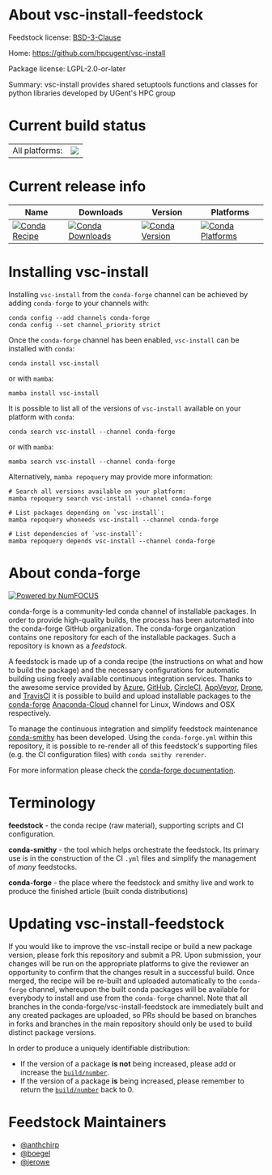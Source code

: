 About vsc-install-feedstock
===========================

Feedstock license: [BSD-3-Clause](https://github.com/conda-forge/vsc-install-feedstock/blob/main/LICENSE.txt)

Home: https://github.com/hpcugent/vsc-install

Package license: LGPL-2.0-or-later

Summary: vsc-install provides shared setuptools functions and classes for python libraries developed by UGent's HPC group

Current build status
====================


<table><tr><td>All platforms:</td>
    <td>
      <a href="https://dev.azure.com/conda-forge/feedstock-builds/_build/latest?definitionId=2128&branchName=main">
        <img src="https://dev.azure.com/conda-forge/feedstock-builds/_apis/build/status/vsc-install-feedstock?branchName=main">
      </a>
    </td>
  </tr>
</table>

Current release info
====================

| Name | Downloads | Version | Platforms |
| --- | --- | --- | --- |
| [![Conda Recipe](https://img.shields.io/badge/recipe-vsc--install-green.svg)](https://anaconda.org/conda-forge/vsc-install) | [![Conda Downloads](https://img.shields.io/conda/dn/conda-forge/vsc-install.svg)](https://anaconda.org/conda-forge/vsc-install) | [![Conda Version](https://img.shields.io/conda/vn/conda-forge/vsc-install.svg)](https://anaconda.org/conda-forge/vsc-install) | [![Conda Platforms](https://img.shields.io/conda/pn/conda-forge/vsc-install.svg)](https://anaconda.org/conda-forge/vsc-install) |

Installing vsc-install
======================

Installing `vsc-install` from the `conda-forge` channel can be achieved by adding `conda-forge` to your channels with:

```
conda config --add channels conda-forge
conda config --set channel_priority strict
```

Once the `conda-forge` channel has been enabled, `vsc-install` can be installed with `conda`:

```
conda install vsc-install
```

or with `mamba`:

```
mamba install vsc-install
```

It is possible to list all of the versions of `vsc-install` available on your platform with `conda`:

```
conda search vsc-install --channel conda-forge
```

or with `mamba`:

```
mamba search vsc-install --channel conda-forge
```

Alternatively, `mamba repoquery` may provide more information:

```
# Search all versions available on your platform:
mamba repoquery search vsc-install --channel conda-forge

# List packages depending on `vsc-install`:
mamba repoquery whoneeds vsc-install --channel conda-forge

# List dependencies of `vsc-install`:
mamba repoquery depends vsc-install --channel conda-forge
```


About conda-forge
=================

[![Powered by
NumFOCUS](https://img.shields.io/badge/powered%20by-NumFOCUS-orange.svg?style=flat&colorA=E1523D&colorB=007D8A)](https://numfocus.org)

conda-forge is a community-led conda channel of installable packages.
In order to provide high-quality builds, the process has been automated into the
conda-forge GitHub organization. The conda-forge organization contains one repository
for each of the installable packages. Such a repository is known as a *feedstock*.

A feedstock is made up of a conda recipe (the instructions on what and how to build
the package) and the necessary configurations for automatic building using freely
available continuous integration services. Thanks to the awesome service provided by
[Azure](https://azure.microsoft.com/en-us/services/devops/), [GitHub](https://github.com/),
[CircleCI](https://circleci.com/), [AppVeyor](https://www.appveyor.com/),
[Drone](https://cloud.drone.io/welcome), and [TravisCI](https://travis-ci.com/)
it is possible to build and upload installable packages to the
[conda-forge](https://anaconda.org/conda-forge) [Anaconda-Cloud](https://anaconda.org/)
channel for Linux, Windows and OSX respectively.

To manage the continuous integration and simplify feedstock maintenance
[conda-smithy](https://github.com/conda-forge/conda-smithy) has been developed.
Using the ``conda-forge.yml`` within this repository, it is possible to re-render all of
this feedstock's supporting files (e.g. the CI configuration files) with ``conda smithy rerender``.

For more information please check the [conda-forge documentation](https://conda-forge.org/docs/).

Terminology
===========

**feedstock** - the conda recipe (raw material), supporting scripts and CI configuration.

**conda-smithy** - the tool which helps orchestrate the feedstock.
                   Its primary use is in the construction of the CI ``.yml`` files
                   and simplify the management of *many* feedstocks.

**conda-forge** - the place where the feedstock and smithy live and work to
                  produce the finished article (built conda distributions)


Updating vsc-install-feedstock
==============================

If you would like to improve the vsc-install recipe or build a new
package version, please fork this repository and submit a PR. Upon submission,
your changes will be run on the appropriate platforms to give the reviewer an
opportunity to confirm that the changes result in a successful build. Once
merged, the recipe will be re-built and uploaded automatically to the
`conda-forge` channel, whereupon the built conda packages will be available for
everybody to install and use from the `conda-forge` channel.
Note that all branches in the conda-forge/vsc-install-feedstock are
immediately built and any created packages are uploaded, so PRs should be based
on branches in forks and branches in the main repository should only be used to
build distinct package versions.

In order to produce a uniquely identifiable distribution:
 * If the version of a package **is not** being increased, please add or increase
   the [``build/number``](https://docs.conda.io/projects/conda-build/en/latest/resources/define-metadata.html#build-number-and-string).
 * If the version of a package **is** being increased, please remember to return
   the [``build/number``](https://docs.conda.io/projects/conda-build/en/latest/resources/define-metadata.html#build-number-and-string)
   back to 0.

Feedstock Maintainers
=====================

* [@anthchirp](https://github.com/anthchirp/)
* [@boegel](https://github.com/boegel/)
* [@jerowe](https://github.com/jerowe/)

